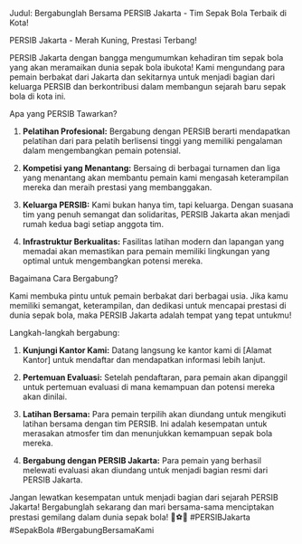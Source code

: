 Judul: Bergabunglah Bersama PERSIB Jakarta - Tim Sepak Bola Terbaik di Kota!

PERSIB Jakarta - Merah Kuning, Prestasi Terbang!

PERSIB Jakarta dengan bangga mengumumkan kehadiran tim sepak bola yang akan meramaikan dunia sepak bola ibukota! Kami mengundang para pemain berbakat dari Jakarta dan sekitarnya untuk menjadi bagian dari keluarga PERSIB dan berkontribusi dalam membangun sejarah baru sepak bola di kota ini.

Apa yang PERSIB Tawarkan?

1. **Pelatihan Profesional:** Bergabung dengan PERSIB berarti mendapatkan pelatihan dari para pelatih berlisensi tinggi yang memiliki pengalaman dalam mengembangkan pemain potensial.

2. **Kompetisi yang Menantang:** Bersaing di berbagai turnamen dan liga yang menantang akan membantu pemain kami mengasah keterampilan mereka dan meraih prestasi yang membanggakan.

3. **Keluarga PERSIB:** Kami bukan hanya tim, tapi keluarga. Dengan suasana tim yang penuh semangat dan solidaritas, PERSIB Jakarta akan menjadi rumah kedua bagi setiap anggota tim.

4. **Infrastruktur Berkualitas:** Fasilitas latihan modern dan lapangan yang memadai akan memastikan para pemain memiliki lingkungan yang optimal untuk mengembangkan potensi mereka.

Bagaimana Cara Bergabung?

Kami membuka pintu untuk pemain berbakat dari berbagai usia. Jika kamu memiliki semangat, keterampilan, dan dedikasi untuk mencapai prestasi di dunia sepak bola, maka PERSIB Jakarta adalah tempat yang tepat untukmu!

Langkah-langkah bergabung:

1. **Kunjungi Kantor Kami:** Datang langsung ke kantor kami di [Alamat Kantor] untuk mendaftar dan mendapatkan informasi lebih lanjut.

2. **Pertemuan Evaluasi:** Setelah pendaftaran, para pemain akan dipanggil untuk pertemuan evaluasi di mana kemampuan dan potensi mereka akan dinilai.

3. **Latihan Bersama:** Para pemain terpilih akan diundang untuk mengikuti latihan bersama dengan tim PERSIB. Ini adalah kesempatan untuk merasakan atmosfer tim dan menunjukkan kemampuan sepak bola mereka.

4. **Bergabung dengan PERSIB Jakarta:** Para pemain yang berhasil melewati evaluasi akan diundang untuk menjadi bagian resmi dari PERSIB Jakarta.

Jangan lewatkan kesempatan untuk menjadi bagian dari sejarah PERSIB Jakarta! Bergabunglah sekarang dan mari bersama-sama menciptakan prestasi gemilang dalam dunia sepak bola! 🌟⚽️🔴 #PERSIBJakarta #SepakBola #BergabungBersamaKami

